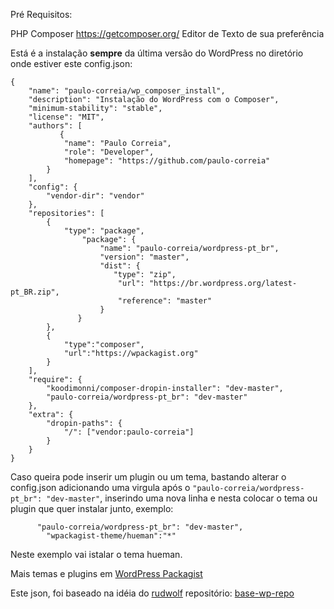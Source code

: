 Pré Requisitos:

PHP
Composer https://getcomposer.org/
Editor de Texto de sua preferência

Está é a instalação **sempre** da última versão do WordPress no diretório onde estiver este config.json:

```
{
    "name": "paulo-correia/wp_composer_install",
    "description": "Instalação do WordPress com o Composer",
    "minimum-stability": "stable",
    "license": "MIT",
    "authors": [
           {
            "name": "Paulo Correia",
            "role": "Developer",
            "homepage": "https://github.com/paulo-correia"
        }
    ],
    "config": {
        "vendor-dir": "vendor"
    },
    "repositories": [
        {
            "type": "package",
                "package": {
                    "name": "paulo-correia/wordpress-pt_br",
                    "version": "master",
	                "dist": {
                       "type": "zip",
                        "url": "https://br.wordpress.org/latest-pt_BR.zip",
                        "reference": "master"
                    }
               }         
        },
        {
            "type":"composer",
            "url":"https://wpackagist.org"         
        }        
    ],
    "require": {
        "koodimonni/composer-dropin-installer": "dev-master",
        "paulo-correia/wordpress-pt_br": "dev-master"
    },
    "extra": {
        "dropin-paths": {
		    "/": ["vendor:paulo-correia"]
	    }
    }
}

```
Caso queira pode inserir um plugin ou um tema, bastando alterar o config.json adicionando uma virgula após o ```"paulo-correia/wordpress-pt_br": "dev-master"```, inserindo uma nova linha e nesta colocar o tema ou plugin que quer instalar junto, exemplo:
```
      "paulo-correia/wordpress-pt_br": "dev-master",
	    "wpackagist-theme/hueman":"*"
```
Neste exemplo vai istalar o tema hueman.

Mais temas e plugins em [WordPress Packagist](https://wpackagist.org/)

Este json, foi baseado na idéia do [rudwolf](https://github.com/rudwolf) repositório: [base-wp-repo](https://github.com/rudwolf/base-wp-repo/tree/language_version/pt_BR)



